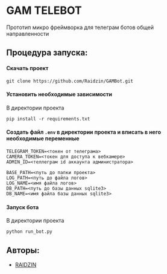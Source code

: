 # GAM TELEBOT
Прототип микро фреймворка для телеграм ботов общей направленности

## Процедура запуска:

#### Скачать проект
```shell
git clone https://github.com/Raidzin/GAMBot.git
```

#### Установить необходимые зависимости

В директории проекта

```shell
pip install -r requirements.txt
```

#### Создать файл `.env` в директории проекта и вписать в него необходимые переменные
```
TELEGRAM_TOKEN=<токен от телеграма>
CAMERA_TOKEN=<токен для доступа к вебкамере>
ADMIN_ID=<теллеграм id аккаунта администратора>

BASE_PATH=<путь до папки проекта>
LOG_PATH=<путь до файла логов>
LOG_NAME=<имя файла логов>
DB_PATH=<путь до базы данных sqlite3>
DB_NAME=<имя файла базы данных sqlite3>
```

#### Запуск бота
 
В директории проекта

```shell
python run_bot.py
```

## Авторы:

- [RAIDZIN](https://github.com/Raidzin, "GitHub")